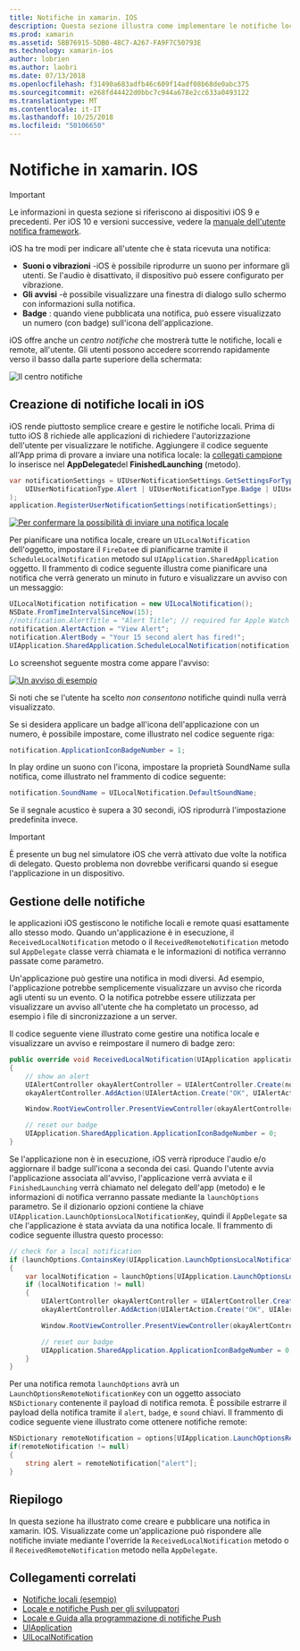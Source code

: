 ```yaml
---
title: Notifiche in xamarin. IOS
description: Questa sezione illustra come implementare le notifiche locali in xamarin. IOS. Verrà illustrano i diversi elementi dell'interfaccia utente di una notifica di iOS e illustrano l'API di coinvolti con la creazione e visualizzazione di una notifica.
ms.prod: xamarin
ms.assetid: 5BB76915-5DB0-48C7-A267-FA9F7C50793E
ms.technology: xamarin-ios
author: lobrien
ms.author: laobri
ms.date: 07/13/2018
ms.openlocfilehash: f31490a683adfb46c609f14adf08b68de0abc375
ms.sourcegitcommit: e268fd44422d0bbc7c944a678e2cc633a0493122
ms.translationtype: MT
ms.contentlocale: it-IT
ms.lasthandoff: 10/25/2018
ms.locfileid: "50106650"
---
```

# <a name="notifications-in-xamarinios"></a>Notifiche in xamarin. IOS

> [!IMPORTANT]
> Le informazioni in questa sezione si riferiscono ai dispositivi iOS 9 e precedenti. Per iOS 10 e versioni successive, vedere la [manuale dell'utente notifica framework](~/ios/platform/user-notifications/index.md).

iOS ha tre modi per indicare all'utente che è stata ricevuta una notifica:

- **Suoni o vibrazioni** -iOS è possibile riprodurre un suono per informare gli utenti. Se l'audio è disattivato, il dispositivo può essere configurato per vibrazione.
- **Gli avvisi** -è possibile visualizzare una finestra di dialogo sullo schermo con informazioni sulla notifica.
- **Badge** : quando viene pubblicata una notifica, può essere visualizzato un numero (con badge) sull'icona dell'applicazione.

iOS offre anche un *centro notifiche* che mostrerà tutte le notifiche, locali e remote, all'utente. Gli utenti possono accedere scorrendo rapidamente verso il basso dalla parte superiore della schermata:

![Il centro notifiche](local-notifications-in-ios-images/image13.png "il centro notifiche")

## <a name="creating-local-notifications-in-ios"></a>Creazione di notifiche locali in iOS

iOS rende piuttosto semplice creare e gestire le notifiche locali.
Prima di tutto iOS 8 richiede alle applicazioni di richiedere l'autorizzazione dell'utente per visualizzare le notifiche. Aggiungere il codice seguente all'App prima di provare a inviare una notifica locale: la [collegati campione](https://developer.xamarin.com/samples/monotouch/LocalNotifications/) lo inserisce nel **AppDelegate**del **FinishedLaunching** (metodo).

```csharp
var notificationSettings = UIUserNotificationSettings.GetSettingsForTypes(
    UIUserNotificationType.Alert | UIUserNotificationType.Badge | UIUserNotificationType.Sound, null
);
application.RegisterUserNotificationSettings(notificationSettings);
```

[![Per confermare la possibilità di inviare una notifica locale](local-notifications-in-ios-images/image0-sml.png "confermando la possibilità di inviare una notifica locale")](local-notifications-in-ios-images/image0.png#lightbox)

Per pianificare una notifica locale, creare un `UILocalNotification` dell'oggetto, impostare il `FireDate`e di pianificarne tramite il `ScheduleLocalNotification` metodo sul `UIApplication.SharedApplication` oggetto. Il frammento di codice seguente illustra come pianificare una notifica che verrà generato un minuto in futuro e visualizzare un avviso con un messaggio:

```csharp
UILocalNotification notification = new UILocalNotification();
NSDate.FromTimeIntervalSinceNow(15);
//notification.AlertTitle = "Alert Title"; // required for Apple Watch notifications
notification.AlertAction = "View Alert";
notification.AlertBody = "Your 15 second alert has fired!";
UIApplication.SharedApplication.ScheduleLocalNotification(notification);
```

Lo screenshot seguente mostra come appare l'avviso:

[![](local-notifications-in-ios-images/image2-sml.png "Un avviso di esempio")](local-notifications-in-ios-images/image2.png#lightbox)

Si noti che se l'utente ha scelto *non consentono* notifiche quindi nulla verrà visualizzato.

Se si desidera applicare un badge all'icona dell'applicazione con un numero, è possibile impostare, come illustrato nel codice seguente riga:

```csharp
notification.ApplicationIconBadgeNumber = 1;
```

In play ordine un suono con l'icona, impostare la proprietà SoundName sulla notifica, come illustrato nel frammento di codice seguente:

```csharp
notification.SoundName = UILocalNotification.DefaultSoundName;
```

Se il segnale acustico è supera a 30 secondi, iOS riprodurrà l'impostazione predefinita invece.

> [!IMPORTANT]
> È presente un bug nel simulatore iOS che verrà attivato due volte la notifica di delegato. Questo problema non dovrebbe verificarsi quando si esegue l'applicazione in un dispositivo.

## <a name="handling-notifications"></a>Gestione delle notifiche

le applicazioni iOS gestiscono le notifiche locali e remote quasi esattamente allo stesso modo. Quando un'applicazione è in esecuzione, il `ReceivedLocalNotification` metodo o il `ReceivedRemoteNotification` metodo sul `AppDelegate` classe verrà chiamata e le informazioni di notifica verranno passate come parametro.

Un'applicazione può gestire una notifica in modi diversi. Ad esempio, l'applicazione potrebbe semplicemente visualizzare un avviso che ricorda agli utenti su un evento. O la notifica potrebbe essere utilizzata per visualizzare un avviso all'utente che ha completato un processo, ad esempio i file di sincronizzazione a un server.

Il codice seguente viene illustrato come gestire una notifica locale e visualizzare un avviso e reimpostare il numero di badge zero:

```csharp
public override void ReceivedLocalNotification(UIApplication application, UILocalNotification notification)
{
    // show an alert
    UIAlertController okayAlertController = UIAlertController.Create(notification.AlertAction, notification.AlertBody, UIAlertControllerStyle.Alert);
    okayAlertController.AddAction(UIAlertAction.Create("OK", UIAlertActionStyle.Default, null));

    Window.RootViewController.PresentViewController(okayAlertController, true, null);

    // reset our badge
    UIApplication.SharedApplication.ApplicationIconBadgeNumber = 0;
}
```

Se l'applicazione non è in esecuzione, iOS verrà riproduce l'audio e/o aggiornare il badge sull'icona a seconda dei casi. Quando l'utente avvia l'applicazione associata all'avviso, l'applicazione verrà avviata e il `FinishedLaunching` verrà chiamato nel delegato dell'app (metodo) e le informazioni di notifica verranno passate mediante la `launchOptions` parametro. Se il dizionario opzioni contiene la chiave `UIApplication.LaunchOptionsLocalNotificationKey`, quindi il `AppDelegate` sa che l'applicazione è stata avviata da una notifica locale. Il frammento di codice seguente illustra questo processo:

```csharp
// check for a local notification
if (launchOptions.ContainsKey(UIApplication.LaunchOptionsLocalNotificationKey))
{
    var localNotification = launchOptions[UIApplication.LaunchOptionsLocalNotificationKey] as UILocalNotification;
    if (localNotification != null)
    {
        UIAlertController okayAlertController = UIAlertController.Create(localNotification.AlertAction, localNotification.AlertBody, UIAlertControllerStyle.Alert);
        okayAlertController.AddAction(UIAlertAction.Create("OK", UIAlertActionStyle.Default, null));

        Window.RootViewController.PresentViewController(okayAlertController, true, null);

        // reset our badge
        UIApplication.SharedApplication.ApplicationIconBadgeNumber = 0;
    }
}
```

Per una notifica remota `launchOptions` avrà un `LaunchOptionsRemoteNotificationKey` con un oggetto associato `NSDictionary` contenente il payload di notifica remota. È possibile estrarre il payload della notifica tramite il `alert`, `badge`, e `sound` chiavi. Il frammento di codice seguente viene illustrato come ottenere notifiche remote:

```csharp
NSDictionary remoteNotification = options[UIApplication.LaunchOptionsRemoteNotificationKey];
if(remoteNotification != null)
{
    string alert = remoteNotification["alert"];
}
```

## <a name="summary"></a>Riepilogo

In questa sezione ha illustrato come creare e pubblicare una notifica in xamarin. IOS. Visualizzate come un'applicazione può rispondere alle notifiche inviate mediante l'override la `ReceivedLocalNotification` metodo o il `ReceivedRemoteNotification` metodo nella `AppDelegate`.

## <a name="related-links"></a>Collegamenti correlati

- [Notifiche locali (esempio)](https://developer.xamarin.com/samples/monotouch/LocalNotifications)
- [Locale e notifiche Push per gli sviluppatori](https://developer.apple.com/notifications/)
- [Locale e Guida alla programmazione di notifiche Push](https://developer.apple.com/library/prerelease/content/documentation/NetworkingInternet/Conceptual/RemoteNotificationsPG/)
- [UIApplication](http://iosapi.xamarin.com/?link=T%3aMonoTouch.UIKit.UIApplication)
- [UILocalNotification](http://iosapi.xamarin.com/?link=T%3aMonoTouch.UIKit.UILocalNotification)
